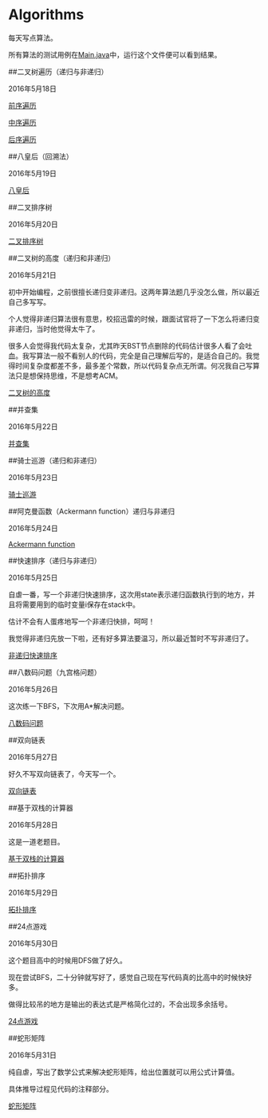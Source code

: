 # Algorithms
每天写点算法。

所有算法的测试用例在[Main.java](https://github.com/Xiaofei-it/Algorithms/blob/master/algorithms/src/main/java/xiaofei/algorithm/main/Main.java)中，运行这个文件便可以看到结果。

##二叉树遍历（递归与非递归）

2016年5月18日

[前序遍历](https://github.com/Xiaofei-it/Algorithms/blob/master/algorithms/src/main/java/xiaofei/algorithm/PreOrderTraversal.java)

[中序遍历](https://github.com/Xiaofei-it/Algorithms/blob/master/algorithms/src/main/java/xiaofei/algorithm/InOrderTraversal.java)

[后序遍历](https://github.com/Xiaofei-it/Algorithms/blob/master/algorithms/src/main/java/xiaofei/algorithm/PostOrderTraversal.java)

##八皇后（回溯法）

2016年5月19日

[八皇后](https://github.com/Xiaofei-it/Algorithms/blob/master/algorithms/src/main/java/xiaofei/algorithm/EightQueensPuzzle.java)

##二叉排序树

2016年5月20日

[二叉排序树](https://github.com/Xiaofei-it/Algorithms/blob/master/algorithms/src/main/java/xiaofei/algorithm/BinarySearchTree.java)

##二叉树的高度（递归和非递归）

2016年5月21日

初中开始编程，之前很擅长递归变非递归。这两年算法题几乎没怎么做，所以最近自己多写写。

个人觉得非递归算法很有意思，校招迅雷的时候，跟面试官将了一下怎么将递归变非递归，当时他觉得太牛了。

很多人会觉得我代码太复杂，尤其昨天BST节点删除的代码估计很多人看了会吐血。我写算法一般不看别人的代码，完全是自己理解后写的，是适合自己的。我觉得时间复杂度都差不多，最多差个常数，所以代码复杂点无所谓。何况我自己写算法只是想保持思维，不是想考ACM。

[二叉树的高度](https://github.com/Xiaofei-it/Algorithms/blob/master/algorithms/src/main/java/xiaofei/algorithm/BinaryTreeHeight.java)

##并查集

2016年5月22日

[并查集](https://github.com/Xiaofei-it/Algorithms/blob/master/algorithms/src/main/java/xiaofei/algorithm/DisjointSet.java)

##骑士巡游（递归和非递归）

2016年5月23日

[骑士巡游](https://github.com/Xiaofei-it/Algorithms/blob/master/algorithms/src/main/java/xiaofei/algorithm/KnightCruise.java)

##阿克曼函数（Ackermann function）递归与非递归

2016年5月24日

[Ackermann function](https://github.com/Xiaofei-it/Algorithms/blob/master/algorithms/src/main/java/xiaofei/algorithm/AckermannFunction.java)

##快速排序（递归与非递归）

2016年5月25日

自虐一番，写一个非递归快速排序，这次用state表示递归函数执行到的地方，并且将需要用到的临时变量i保存在stack中。

估计不会有人蛋疼地写一个非递归快排，呵呵！

我觉得非递归先放一下啦，还有好多算法要温习，所以最近暂时不写非递归了。

[非递归快速排序](https://github.com/Xiaofei-it/Algorithms/blob/master/algorithms/src/main/java/xiaofei/algorithm/QuickSort.java)

##八数码问题（九宫格问题）

2016年5月26日

这次练一下BFS，下次用A*解决问题。

[八数码问题](https://github.com/Xiaofei-it/Algorithms/blob/master/algorithms/src/main/java/xiaofei/algorithm/EightDigitMaze.java)

##双向链表

2016年5月27日

好久不写双向链表了，今天写一个。

[双向链表](https://github.com/Xiaofei-it/Algorithms/blob/master/algorithms/src/main/java/xiaofei/algorithm/DoublyLinkedList.java)

##基于双栈的计算器

2016年5月28日

这是一道老题目。

[基于双栈的计算器](https://github.com/Xiaofei-it/Algorithms/blob/master/algorithms/src/main/java/xiaofei/algorithm/DoubleStackBasedCalculator.java)

##拓扑排序

2016年5月29日

[拓扑排序](https://github.com/Xiaofei-it/Algorithms/blob/master/algorithms/src/main/java/xiaofei/algorithm/TopologicalSort.java)

##24点游戏

2016年5月30日

这个题目高中的时候用DFS做了好久。

现在尝试BFS，二十分钟就写好了，感觉自己现在写代码真的比高中的时候快好多。

做得比较吊的地方是输出的表达式是严格简化过的，不会出现多余括号。

[24点游戏](https://github.com/Xiaofei-it/Algorithms/blob/master/algorithms/src/main/java/xiaofei/algorithm/TwentyFourGame.java)

##蛇形矩阵

2016年5月31日

纯自虐，写出了数学公式来解决蛇形矩阵，给出位置就可以用公式计算值。

具体推导过程见代码的注释部分。

[蛇形矩阵](https://github.com/Xiaofei-it/Algorithms/blob/master/algorithms/src/main/java/xiaofei/algorithm/SnakeMatrix.java)
